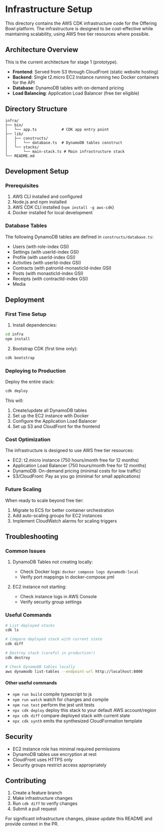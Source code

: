 # Infrastructure Setup

This directory contains the AWS CDK infrastructure code for the Offering Bowl platform. The infrastructure is designed to be cost-effective while maintaining scalability, using AWS free tier resources where possible.

## Architecture Overview

This is the current architecture for stage 1 (prototype).

- **Frontend**: Served from S3 through CloudFront (static website hosting)
- **Backend**: Single t2.micro EC2 instance running two Docker containers for the API
- **Database**: DynamoDB tables with on-demand pricing
- **Load Balancing**: Application Load Balancer (free tier eligible)

## Directory Structure

```
infra/
├── bin/
│   └── app.ts           # CDK app entry point
├── lib/
│   ├── constructs/
│   │   └── database.ts  # DynamoDB tables construct
│   └── stacks/
│       └── main-stack.ts # Main infrastructure stack
└── README.md
```

## Development Setup

### Prerequisites

1. AWS CLI installed and configured
2. Node.js and npm installed
3. AWS CDK CLI installed (`npm install -g aws-cdk`)
4. Docker installed for local development

### Database Tables

The following DynamoDB tables are defined in `constructs/database.ts`:

- Users (with role-index GSI)
- Settings (with userId-index GSI)
- Profile (with userId-index GSI)
- Activities (with userId-index GSI)
- Contracts (with patronId-monasticId-index GSI)
- Posts (with monasticId-index GSI)
- Receipts (with contractId-index GSI)
- Media

## Deployment

### First Time Setup

1. Install dependencies:

```bash
cd infra
npm install
```

2. Bootstrap CDK (first time only):

```bash
cdk bootstrap
```

### Deploying to Production

Deploy the entire stack:

```bash
cdk deploy
```

This will:

1. Create/update all DynamoDB tables
2. Set up the EC2 instance with Docker
3. Configure the Application Load Balancer
4. Set up S3 and CloudFront for the frontend

### Cost Optimization

The infrastructure is designed to use AWS free tier resources:

- EC2: t2.micro instance (750 hours/month free for 12 months)
- Application Load Balancer (750 hours/month free for 12 months)
- DynamoDB: On-demand pricing (minimal costs for low traffic)
- S3/CloudFront: Pay as you go (minimal for small applications)

### Future Scaling

When ready to scale beyond free tier:

1. Migrate to ECS for better container orchestration
2. Add auto-scaling groups for EC2 instances
3. Implement CloudWatch alarms for scaling triggers

## Troubleshooting

### Common Issues

1. DynamoDB Tables not creating locally:

    - Check Docker logs: `docker compose logs dynamodb-local`
    - Verify port mappings in docker-compose.yml

2. EC2 instance not starting:
    - Check instance logs in AWS Console
    - Verify security group settings

### Useful Commands

```bash
# List deployed stacks
cdk ls

# Compare deployed stack with current state
cdk diff

# Destroy stack (careful in production!)
cdk destroy

# Check DynamoDB tables locally
aws dynamodb list-tables --endpoint-url http://localhost:8000
```

#### Other useful commands

- `npm run build` compile typescript to js
- `npm run watch` watch for changes and compile
- `npm run test` perform the jest unit tests
- `npx cdk deploy` deploy this stack to your default AWS account/region
- `npx cdk diff` compare deployed stack with current state
- `npx cdk synth` emits the synthesized CloudFormation template

## Security

- EC2 instance role has minimal required permissions
- DynamoDB tables use encryption at rest
- CloudFront uses HTTPS only
- Security groups restrict access appropriately

## Contributing

1. Create a feature branch
2. Make infrastructure changes
3. Run `cdk diff` to verify changes
4. Submit a pull request

For significant infrastructure changes, please update this README and provide context in the PR.
